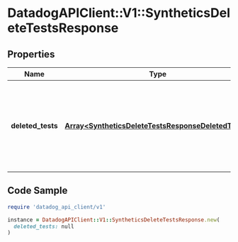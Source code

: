# DatadogAPIClient::V1::SyntheticsDeleteTestsResponse

## Properties

| Name | Type | Description | Notes |
| ---- | ---- | ----------- | ----- |
| **deleted_tests** | [**Array&lt;SyntheticsDeleteTestsResponseDeletedTests&gt;**](SyntheticsDeleteTestsResponseDeletedTests.md) | Array of objects containing a deleted Synthetic test ID with the associated deletion timestamp. | [optional] |

## Code Sample

```ruby
require 'datadog_api_client/v1'

instance = DatadogAPIClient::V1::SyntheticsDeleteTestsResponse.new(
  deleted_tests: null
)
```

